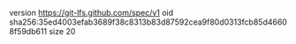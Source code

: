 version https://git-lfs.github.com/spec/v1
oid sha256:35ed4003efab3689f38c8313b83d87592cea9f80d0313fcb85d46608f59db611
size 20
